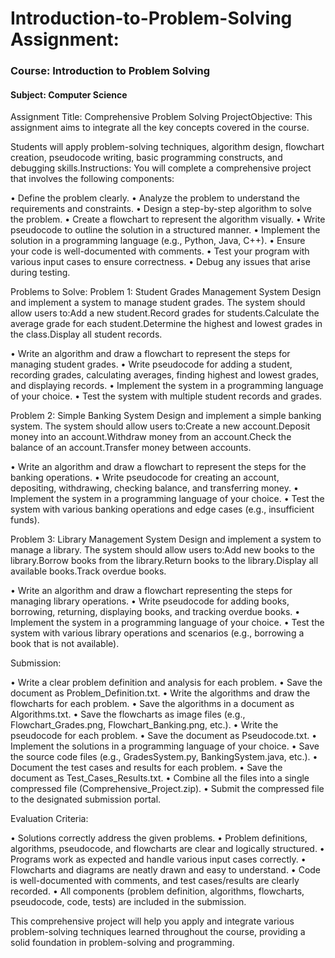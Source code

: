 # Introduction-to-Problem-Solving Assignment:

### Course: Introduction to Problem Solving

#### Subject: Computer Science

Assignment Title: Comprehensive Problem Solving ProjectObjective:
This assignment aims to integrate all the key concepts covered in the course.

Students will apply problem-solving techniques, algorithm design, flowchart creation, pseudocode writing, basic programming constructs, and debugging skills.Instructions:
You will complete a comprehensive project that involves the following components:

• Define the problem clearly.
• Analyze the problem to understand the requirements and constraints.
• Design a step-by-step algorithm to solve the problem.
• Create a flowchart to represent the algorithm visually.
• Write pseudocode to outline the solution in a structured manner.
• Implement the solution in a programming language (e.g., Python, Java, C++).
• Ensure your code is well-documented with comments.
• Test your program with various input cases to ensure correctness.
• Debug any issues that arise during testing.

Problems to Solve:
Problem 1: Student Grades Management System
Design and implement a system to manage student grades. The system should allow users to:Add a new student.Record grades for students.Calculate the average grade for each student.Determine the highest and lowest grades in the class.Display all student records.

• Write an algorithm and draw a flowchart to represent the steps for managing student grades.
• Write pseudocode for adding a student, recording grades, calculating averages, finding highest and lowest grades, and displaying records.
• Implement the system in a programming language of your choice.
• Test the system with multiple student records and grades.

Problem 2: Simple Banking System
Design and implement a simple banking system. The system should allow users to:Create a new account.Deposit money into an account.Withdraw money from an account.Check the balance of an account.Transfer money between accounts.

• Write an algorithm and draw a flowchart to represent the steps for the banking operations.
• Write pseudocode for creating an account, depositing, withdrawing, checking balance, and transferring money.
• Implement the system in a programming language of your choice.
• Test the system with various banking operations and edge cases (e.g., insufficient funds).

Problem 3: Library Management System
Design and implement a system to manage a library. The system should allow users to:Add new books to the library.Borrow books from the library.Return books to the library.Display all available books.Track overdue books.

• Write an algorithm and draw a flowchart representing the steps for managing library operations.
• Write pseudocode for adding books, borrowing, returning, displaying books, and tracking overdue books.
• Implement the system in a programming language of your choice.
• Test the system with various library operations and scenarios (e.g., borrowing a book that is not available).

Submission:

• Write a clear problem definition and analysis for each problem.
• Save the document as Problem_Definition.txt.
• Write the algorithms and draw the flowcharts for each problem.
• Save the algorithms in a document as Algorithms.txt.
• Save the flowcharts as image files (e.g., Flowchart_Grades.png, Flowchart_Banking.png, etc.).
• Write the pseudocode for each problem.
• Save the document as Pseudocode.txt.
• Implement the solutions in a programming language of your choice.
• Save the source code files (e.g., GradesSystem.py, BankingSystem.java, etc.).
• Document the test cases and results for each problem.
• Save the document as Test_Cases_Results.txt.
• Combine all the files into a single compressed file (Comprehensive_Project.zip).
• Submit the compressed file to the designated submission portal.

Evaluation Criteria:

• Solutions correctly address the given problems.
• Problem definitions, algorithms, pseudocode, and flowcharts are clear and logically structured.
• Programs work as expected and handle various input cases correctly.
• Flowcharts and diagrams are neatly drawn and easy to understand.
• Code is well-documented with comments, and test cases/results are clearly recorded.
• All components (problem definition, algorithms, flowcharts, pseudocode, code, tests) are included in the submission.

This comprehensive project will help you apply and integrate various problem-solving techniques learned throughout the course, providing a solid foundation in problem-solving and programming.
